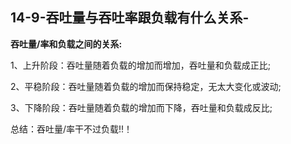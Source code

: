 ## 14-9-吞吐量与吞吐率跟负载有什么关系-

**吞吐量/率和负载之间的关系:**

1、上升阶段：吞吐量随着负载的增加而增加，吞吐量和负载成正比;

2、平稳阶段：吞吐量随着负载的增加而保持稳定，无太大变化或波动;

3、下降阶段：吞吐量随着负载的增加而下降，吞吐量和负载成反比;

总结：吞吐量/率干不过负载!!！
